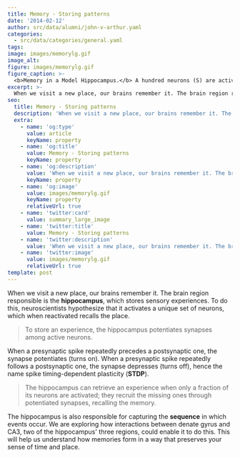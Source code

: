 ```yaml
---
title: Memory - Storing patterns
date: '2014-02-12'
author: src/data/alumni/john-v-arthur.yaml
categories:
  - src/data/categories/general.yaml
tags:
image: images/memorylg.gif
image_alt:
figure: images/memorylg.gif
figure_caption: >-
  <b>Memory in a Model Hippocampus.</b> A hundred neurons (S) are active and spike repeatedly (raster plot). STDP potentiates synapses from neurons that spike early (red) to those that spike late (blue). Potentiating synapses onto late neurons causes them to spike earlier, synchronizing them with the other neurons. Even the most lethargic neuron (membrane potential trace) on this neuromorphic chip synchronizes. [John Arthur 2007]
excerpt: >-
  When we visit a new place, our brains remember it. The brain region responsible is the hippocampus, which stores sensory experiences.
seo:
  title: Memory - Storing patterns
  description: 'When we visit a new place, our brains remember it. The brain region responsible is the hippocampus, which stores sensory experiences.'
  extra:
    - name: 'og:type'
      value: article
      keyName: property
    - name: 'og:title'
      value: Memory - Storing patterns
      keyName: property
    - name: 'og:description'
      value: 'When we visit a new place, our brains remember it. The brain region responsible is the hippocampus, which stores sensory experiences.'
      keyName: property
    - name: 'og:image'
      value: images/memorylg.gif
      keyName: property
      relativeUrl: true
    - name: 'twitter:card'
      value: summary_large_image
    - name: 'twitter:title'
      value: Memory - Storing patterns
    - name: 'twitter:description'
      value: 'When we visit a new place, our brains remember it. The brain region responsible is the hippocampus, which stores sensory experiences.'
    - name: 'twitter:image'
      value: images/memorylg.gif
      relativeUrl: true
template: post
---
```

When we visit a new place, our brains remember it. The brain region responsible is the **hippocampus**, which stores sensory experiences. To do this, neuroscientists hypothesize that it activates a unique set of neurons, which when reactivated recalls the place.

> To store an experience, the hippocampus potentiates synapses among active neurons.

When a presynaptic spike repeatedly precedes a postsynaptic one, the synapse potentiates (turns on). When a presynaptic spike repeatedly follows a postsynaptic one, the synapse depresses (turns off), hence the name spike timing-dependent plasticity (**STDP**).

> The hippocampus can retrieve an experience when only a fraction of its neurons are activated; they recruit the missing ones through potentiated synapses, recalling the memory.

The hippocampus is also responsible for capturing the **sequence** in which events occur. We are exploring how interactions between denate gyrus and CA3, two of the hippocampus' three regions, could enable it to do this. This will help us understand how memories form in a way that preserves your sense of time and place.
